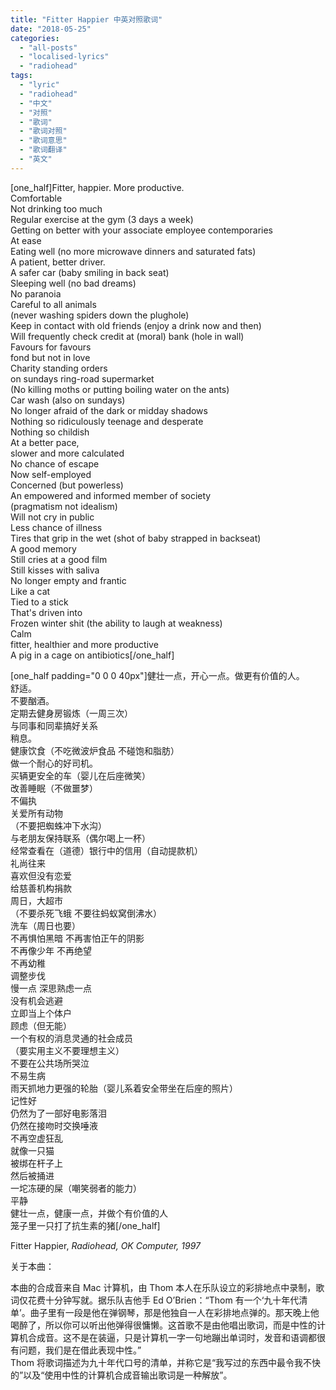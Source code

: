 ```yaml
---
title: "Fitter Happier 中英对照歌词"
date: "2018-05-25"
categories: 
  - "all-posts"
  - "localised-lyrics"
  - "radiohead"
tags: 
  - "lyric"
  - "radiohead"
  - "中文"
  - "对照"
  - "歌词"
  - "歌词对照"
  - "歌词意思"
  - "歌词翻译"
  - "英文"
---
```


\[one\_half\]Fitter, happier. More productive.  
Comfortable  
Not drinking too much  
Regular exercise at the gym (3 days a week)  
Getting on better with your associate employee contemporaries  
At ease  
Eating well (no more microwave dinners and saturated fats)  
A patient, better driver.  
A safer car (baby smiling in back seat)  
Sleeping well (no bad dreams)  
No paranoia  
Careful to all animals  
(never washing spiders down the plughole)  
Keep in contact with old friends (enjoy a drink now and then)  
Will frequently check credit at (moral) bank (hole in wall)  
Favours for favours  
fond but not in love  
Charity standing orders  
on sundays ring-road supermarket  
(No killing moths or putting boiling water on the ants)  
Car wash (also on sundays)  
No longer afraid of the dark or midday shadows  
Nothing so ridiculously teenage and desperate  
Nothing so childish  
At a better pace,  
slower and more calculated  
No chance of escape  
Now self-employed  
Concerned (but powerless)  
An empowered and informed member of society  
(pragmatism not idealism)  
Will not cry in public  
Less chance of illness  
Tires that grip in the wet (shot of baby strapped in backseat)  
A good memory  
Still cries at a good film  
Still kisses with saliva  
No longer empty and frantic  
Like a cat  
Tied to a stick  
That's driven into  
Frozen winter shit (the ability to laugh at weakness)  
Calm  
fitter, healthier and more productive  
A pig in a cage on antibiotics\[/one\_half\]

\[one\_half padding="0 0 0 40px"\]健壮一点，开心一点。做更有价值的人。  
舒适。  
不要酗酒。  
定期去健身房锻炼（一周三次）  
与同事和同辈搞好关系  
稍息。  
健康饮食（不吃微波炉食品 不碰饱和脂肪）  
做一个耐心的好司机。  
买辆更安全的车（婴儿在后座微笑）  
改善睡眠（不做噩梦）  
不偏执  
关爱所有动物  
（不要把蜘蛛冲下水沟）  
与老朋友保持联系（偶尔喝上一杯）  
经常查看在（道德）银行中的信用（自动提款机）  
礼尚往来  
喜欢但没有恋爱  
给慈善机构捐款  
周日，大超市  
（不要杀死飞蛾 不要往蚂蚁窝倒沸水）  
洗车（周日也要）  
不再惧怕黑暗 不再害怕正午的阴影  
不再像少年 不再绝望  
不再幼稚  
调整步伐  
慢一点 深思熟虑一点  
没有机会逃避  
立即当上个体户  
顾虑（但无能）  
一个有权的消息灵通的社会成员  
（要实用主义不要理想主义）  
不要在公共场所哭泣  
不易生病  
雨天抓地力更强的轮胎（婴儿系着安全带坐在后座的照片）  
记性好  
仍然为了一部好电影落泪  
仍然在接吻时交换唾液  
不再空虚狂乱  
就像一只猫  
被绑在杆子上  
然后被捅进  
一坨冻硬的屎（嘲笑弱者的能力）  
平静  
健壮一点，健康一点，并做个有价值的人  
笼子里一只打了抗生素的猪\[/one\_half\]

Fitter Happier, _Radiohead, OK Computer, 1997_

关于本曲：

本曲的合成音来自 Mac 计算机，由 Thom 本人在乐队设立的彩排地点中录制，歌词仅花费十分钟写就。据乐队吉他手 Ed O’Brien：“Thom 有一个‘九十年代清单’。曲子里有一段是他在弹钢琴，那是他独自一人在彩排地点弹的。那天晚上他喝醉了，所以你可以听出他弹得很慵懒。这首歌不是由他唱出歌词，而是中性的计算机合成音。这不是在装逼，只是计算机一字一句地蹦出单词时，发音和语调都很有问题，我们是在借此表现中性。”  
Thom 将歌词描述为九十年代口号的清单，并称它是“我写过的东西中最令我不快的”以及“使用中性的计算机合成音输出歌词是一种解放”。
